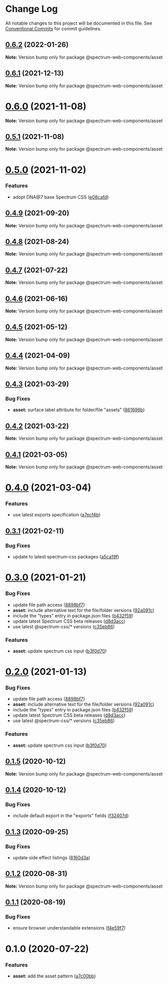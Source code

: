 # Change Log

All notable changes to this project will be documented in this file.
See [Conventional Commits](https://conventionalcommits.org) for commit guidelines.

## [0.6.2](https://github.com/adobe/spectrum-web-components/compare/@spectrum-web-components/asset@0.6.1...@spectrum-web-components/asset@0.6.2) (2022-01-26)

**Note:** Version bump only for package @spectrum-web-components/asset

## [0.6.1](https://github.com/adobe/spectrum-web-components/compare/@spectrum-web-components/asset@0.6.0...@spectrum-web-components/asset@0.6.1) (2021-12-13)

**Note:** Version bump only for package @spectrum-web-components/asset

# [0.6.0](https://github.com/adobe/spectrum-web-components/compare/@spectrum-web-components/asset@0.5.1...@spectrum-web-components/asset@0.6.0) (2021-11-08)

**Note:** Version bump only for package @spectrum-web-components/asset

## [0.5.1](https://github.com/adobe/spectrum-web-components/compare/@spectrum-web-components/asset@0.5.0...@spectrum-web-components/asset@0.5.1) (2021-11-08)

**Note:** Version bump only for package @spectrum-web-components/asset

# [0.5.0](https://github.com/adobe/spectrum-web-components/compare/@spectrum-web-components/asset@0.4.9...@spectrum-web-components/asset@0.5.0) (2021-11-02)

### Features

-   adopt DNA@7 base Spectrum CSS ([e08cafd](https://github.com/adobe/spectrum-web-components/commit/e08cafda9f1b33b0163fbe5ba66754806be8f9e4))

## [0.4.9](https://github.com/adobe/spectrum-web-components/compare/@spectrum-web-components/asset@0.4.8...@spectrum-web-components/asset@0.4.9) (2021-09-20)

**Note:** Version bump only for package @spectrum-web-components/asset

## [0.4.8](https://github.com/adobe/spectrum-web-components/compare/@spectrum-web-components/asset@0.4.7...@spectrum-web-components/asset@0.4.8) (2021-08-24)

**Note:** Version bump only for package @spectrum-web-components/asset

## [0.4.7](https://github.com/adobe/spectrum-web-components/compare/@spectrum-web-components/asset@0.4.6...@spectrum-web-components/asset@0.4.7) (2021-07-22)

**Note:** Version bump only for package @spectrum-web-components/asset

## [0.4.6](https://github.com/adobe/spectrum-web-components/compare/@spectrum-web-components/asset@0.4.5...@spectrum-web-components/asset@0.4.6) (2021-06-16)

**Note:** Version bump only for package @spectrum-web-components/asset

## [0.4.5](https://github.com/adobe/spectrum-web-components/compare/@spectrum-web-components/asset@0.4.4...@spectrum-web-components/asset@0.4.5) (2021-05-12)

**Note:** Version bump only for package @spectrum-web-components/asset

## [0.4.4](https://github.com/adobe/spectrum-web-components/compare/@spectrum-web-components/asset@0.4.3...@spectrum-web-components/asset@0.4.4) (2021-04-09)

**Note:** Version bump only for package @spectrum-web-components/asset

## [0.4.3](https://github.com/adobe/spectrum-web-components/compare/@spectrum-web-components/asset@0.4.2...@spectrum-web-components/asset@0.4.3) (2021-03-29)

### Bug Fixes

-   **asset:** surface label attribute for folder/file "assets" ([861696b](https://github.com/adobe/spectrum-web-components/commit/861696b354639841753418cf1c27fc319e970b04))

## [0.4.2](https://github.com/adobe/spectrum-web-components/compare/@spectrum-web-components/asset@0.4.1...@spectrum-web-components/asset@0.4.2) (2021-03-22)

**Note:** Version bump only for package @spectrum-web-components/asset

## [0.4.1](https://github.com/adobe/spectrum-web-components/compare/@spectrum-web-components/asset@0.4.0...@spectrum-web-components/asset@0.4.1) (2021-03-05)

**Note:** Version bump only for package @spectrum-web-components/asset

# [0.4.0](https://github.com/adobe/spectrum-web-components/compare/@spectrum-web-components/asset@0.3.1...@spectrum-web-components/asset@0.4.0) (2021-03-04)

### Features

-   use latest exports specification ([a7ecf4b](https://github.com/adobe/spectrum-web-components/commit/a7ecf4b6da7996f36a8a89f62cc2384709497008))

## [0.3.1](https://github.com/adobe/spectrum-web-components/compare/@spectrum-web-components/asset@0.3.0...@spectrum-web-components/asset@0.3.1) (2021-02-11)

### Bug Fixes

-   update to latest spectrum-css packages ([a5ca19f](https://github.com/adobe/spectrum-web-components/commit/a5ca19f67d5b3f0951667c4441d4d977bf1e0937))

# [0.3.0](https://github.com/adobe/spectrum-web-components/compare/@spectrum-web-components/asset@0.1.5...@spectrum-web-components/asset@0.3.0) (2021-01-21)

### Bug Fixes

-   update file path access ([8898bf7](https://github.com/adobe/spectrum-web-components/commit/8898bf707e6e28abb78c92a0a0858d459e65347b))
-   **asset:** include alternative text for the file/folder versions ([92a091c](https://github.com/adobe/spectrum-web-components/commit/92a091c67b9f09eee820987c096f5dd1ce60df5b))
-   include the "types" entry in package.json files ([b432f59](https://github.com/adobe/spectrum-web-components/commit/b432f5982b3b79f80af12f6d0312cbe2285e608b))
-   update latest Spectrum CSS beta releases ([d8d3acc](https://github.com/adobe/spectrum-web-components/commit/d8d3acc86de31e58219db6ba2a9d045b83cbe103))
-   use latest @spectrum-css/\* versions ([c35eb86](https://github.com/adobe/spectrum-web-components/commit/c35eb86defd89a0c36b5ea186f6d40f20851b5e5))

### Features

-   **asset:** update spectrum css input ([b3f0d70](https://github.com/adobe/spectrum-web-components/commit/b3f0d7045d1436ad0f8386faba09d185a7757df5))

# [0.2.0](https://github.com/adobe/spectrum-web-components/compare/@spectrum-web-components/asset@0.1.5...@spectrum-web-components/asset@0.2.0) (2021-01-13)

### Bug Fixes

-   update file path access ([8898bf7](https://github.com/adobe/spectrum-web-components/commit/8898bf707e6e28abb78c92a0a0858d459e65347b))
-   **asset:** include alternative text for the file/folder versions ([92a091c](https://github.com/adobe/spectrum-web-components/commit/92a091c67b9f09eee820987c096f5dd1ce60df5b))
-   include the "types" entry in package.json files ([b432f59](https://github.com/adobe/spectrum-web-components/commit/b432f5982b3b79f80af12f6d0312cbe2285e608b))
-   update latest Spectrum CSS beta releases ([d8d3acc](https://github.com/adobe/spectrum-web-components/commit/d8d3acc86de31e58219db6ba2a9d045b83cbe103))
-   use latest @spectrum-css/\* versions ([c35eb86](https://github.com/adobe/spectrum-web-components/commit/c35eb86defd89a0c36b5ea186f6d40f20851b5e5))

### Features

-   **asset:** update spectrum css input ([b3f0d70](https://github.com/adobe/spectrum-web-components/commit/b3f0d7045d1436ad0f8386faba09d185a7757df5))

## [0.1.5](https://github.com/adobe/spectrum-web-components/compare/@spectrum-web-components/asset@0.1.4...@spectrum-web-components/asset@0.1.5) (2020-10-12)

**Note:** Version bump only for package @spectrum-web-components/asset

## [0.1.4](https://github.com/adobe/spectrum-web-components/compare/@spectrum-web-components/asset@0.1.3...@spectrum-web-components/asset@0.1.4) (2020-10-12)

### Bug Fixes

-   include default export in the "exports" fields ([f32407d](https://github.com/adobe/spectrum-web-components/commit/f32407d7bbfd18e72c35b6f27740549e79957858))

## [0.1.3](https://github.com/adobe/spectrum-web-components/compare/@spectrum-web-components/asset@0.1.2...@spectrum-web-components/asset@0.1.3) (2020-09-25)

### Bug Fixes

-   update side effect listings ([8160d3a](https://github.com/adobe/spectrum-web-components/commit/8160d3ab2c4f5ea11ac40897a5cf1fdaa357f4a8))

## [0.1.2](https://github.com/adobe/spectrum-web-components/compare/@spectrum-web-components/asset@0.1.1...@spectrum-web-components/asset@0.1.2) (2020-08-31)

**Note:** Version bump only for package @spectrum-web-components/asset

## [0.1.1](https://github.com/adobe/spectrum-web-components/compare/@spectrum-web-components/asset@0.1.0...@spectrum-web-components/asset@0.1.1) (2020-08-19)

### Bug Fixes

-   ensure browser understandable extensions ([f4e59f7](https://github.com/adobe/spectrum-web-components/commit/f4e59f76f86369593810463c6406565e28ad97e9))

# 0.1.0 (2020-07-22)

### Features

-   **asset:** add the asset pattern ([a7c00bb](https://github.com/adobe/spectrum-web-components/commit/a7c00bbd591587a13b8d941885a19047e3d1cae7))
